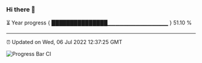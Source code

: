 ### Hi there 👋

⏳ Year progress { ███████████████▁▁▁▁▁▁▁▁▁▁▁▁▁▁▁ } 51.10 %

---

⏰ Updated on Wed, 06 Jul 2022 12:37:25 GMT

![Progress Bar CI](https://github.com/liununu/liununu/workflows/Progress%20Bar%20CI/badge.svg)

